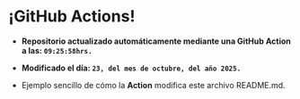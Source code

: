 # ¡GitHub Actions!
* **Repositorio actualizado automáticamente mediante una GitHub Action a las: `09:25:58hrs.`**
* **Modificado el día: `23, del mes de octubre, del año 2025.`**

* Ejemplo sencillo de cómo la **Action** modifica este archivo README.md.
